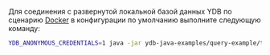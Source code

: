 Для соединения с развернутой локальной базой данных YDB по сценарию [Docker](../../../../quickstart.md) в конфигурации по умолчанию  выполните следующую команду:

```bash
YDB_ANONYMOUS_CREDENTIALS=1 java -jar ydb-java-examples/query-example/target/ydb-query-example.jar grpc://localhost:2136/local
```
